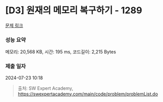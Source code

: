 # [D3] 원재의 메모리 복구하기 - 1289 

[문제 링크](https://swexpertacademy.com/main/code/problem/problemDetail.do?contestProbId=AV19AcoKI9sCFAZN) 

### 성능 요약

메모리: 20,568 KB, 시간: 195 ms, 코드길이: 2,215 Bytes

### 제출 일자

2024-07-23 10:18



> 출처: SW Expert Academy, https://swexpertacademy.com/main/code/problem/problemList.do